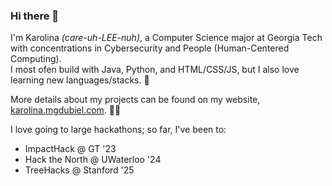 ### Hi there 👋
I'm Karolina *(care-uh-LEE-nuh)*, a Computer Science major at Georgia Tech with concentrations in Cybersecurity and People (Human-Centered Computing). <br>
I most ofen build with Java, Python, and HTML/CSS/JS, but I also love learning new languages/stacks. 💌

More details about my projects can be found on my website, [karolina.mgdubiel.com](https://karolina.mgdubiel.com). 🚀✨

I love going to large hackathons; so far, I've been to:
- ImpactHack @ GT '23
- Hack the North @ UWaterloo '24
- TreeHacks @ Stanford '25

